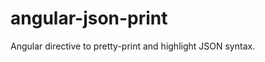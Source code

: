 angular-json-print
==================

Angular directive to pretty-print and highlight JSON syntax.
